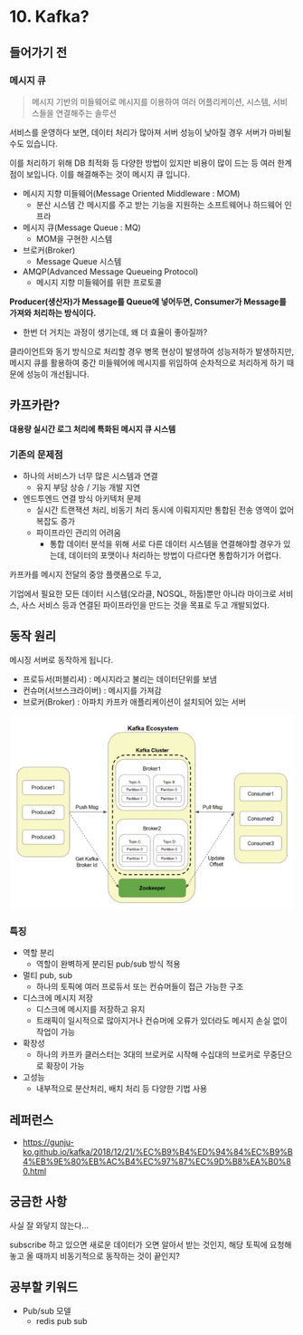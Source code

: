 # 10. Kafka?



## 들어가기 전

### 메시지 큐

>  메시지 기반의 미들웨어로 메시지를 이용하여 여러 어플리케이션, 시스템, 서비스들을 연결해주는 솔루션

서비스를 운영하다 보면, 데이터 처리가 많아져 서버 성능이 낮아질 경우 서버가 마비될 수도 있습니다.

이를 처리하기 위해 DB 최적화 등 다양한 방법이 있지만 비용이 많이 드는 등 여러 한계점이 보입니다. 이를 해결해주는 것이 메시지 큐 입니다.

- 메시지 지향 미들웨어(Message Oriented Middleware : MOM)
  - 분산 시스템 간 메시지를 주고 받는 기능을 지원하는 소프트웨어나 하드웨어 인프라
- 메시지 큐(Message Queue : MQ)
  - MOM을 구현한 시스템
- 브로커(Broker)
  - Message Queue 시스템
- AMQP(Advanced Message Queueing Protocol)
  - 메시지 지향 미들웨어를 위한 프로토콜

**Producer(생산자)가 Message를 Queue에 넣어두면, Consumer가 Message를 가져와 처리하는 방식이다.**



- 한번 더 거치는 과정이 생기는데, 왜 더 효율이 좋아질까?

클라이언트와 동기 방식으로 처리할 경우 병목 현상이 발생하여 성능저하가 발생하지만, 
메시지 큐를 활용하여 중간 미들웨어에 메시지를 위임하여 순차적으로 처리하게 하기 때문에 성능이 개선됩니다.



## 카프카란?

**대용량 실시간 로그 처리에 특화된 메시지 큐 시스템**



### 기존의 문제점

- 하나의 서비스가 너무 많은 시스템과 연결
  - 유지 부담 상승 / 기능 개발 지연
- 엔드투엔드 연결 방식 아키텍처 문제
  - 실시간 트랜잭션 처리, 비동기 처리 동시에 이뤄지지만 통합된 전송 영역이 없어 복잡도 증가
  - 파이프라인 관리의 어려움
    - 통합 데이터 분석을 위해 서로 다른 데이터 시스템을 연결해야할 경우가 있는데, 데이터의 포맷이나 처리하는 방법이 다르다면 통합하기가 어렵다.



카프카를 메시지 전달의 중앙 플랫폼으로 두고, 

기업에서 필요한 모든 데이터 시스템(오라클, NOSQL, 하둡)뿐만 아니라 마이크로 서비스, 사스 서비스 등과 연결된 파이프라인을 만드는 것을 목표로 두고 개발되었다.



## 동작 원리

메시징 서버로 동작하게 됩니다.

- 프로듀서(퍼블리셔) : 메시지라고 불리는 데이터단위를 보냄
- 컨슈머(서브스크라이버) : 메시지를 가져감
- 브로커(Broker) : 아파치 카프카 애플리케이션이 설치되어 있는 서버

![image-20210620161309629](../assets/web/kafka.png)





### 특징

- 역할 분리
  - 역할이 완벽하게 분리된 pub/sub 방식 적용
- 멀티 pub, sub
  - 하나의 토픽에 여러 프로듀서 또는 컨슈머들이 접근 가능한 구조
- 디스크에 메시지 저장
  - 디스크에 메시지를 저장하고 유지
  - 트래픽이 일시적으로 많아지거나 컨슈머에 오류가 있더라도 메시지 손실 없이 작업이 가능
- 확장성
  - 하나의 카프카 클러스터는 3대의 브로커로 시작해 수십대의 브로커로 무중단으로 확장이 가능
- 고성능
  - 내부적으로 분산처리, 배치 처리 등 다양한 기법 사용







## 레퍼런스

- https://gunju-ko.github.io/kafka/2018/12/21/%EC%B9%B4%ED%94%84%EC%B9%B4%EB%9E%80%EB%AC%B4%EC%97%87%EC%9D%B8%EA%B0%80.html





## 궁금한 사항

사실 잘 와닿지 않는다...

subscribe 하고 있으면 새로운 데이터가 오면 알아서 받는 것인지, 
해당 토픽에 요청해놓고 올 때까지 비동기적으로 동작하는 것이 끝인지?





## 공부할 키워드

- Pub/sub 모델 
  - redis pub sub